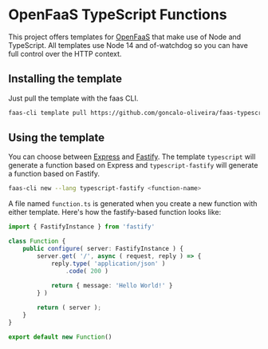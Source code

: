 # OpenFaaS TypeScript Functions

This project offers templates for [OpenFaaS](https://www.openfaas.com) that make use of Node and TypeScript. All templates use Node 14 and of-watchdog so you can have full control over the HTTP context.

## Installing the template

Just pull the template with the faas CLI.

```bash
faas-cli template pull https://github.com/goncalo-oliveira/faas-typescript-template
```

## Using the template

You can choose between [Express](https://expressjs.com/) and [Fastify](https://www.fastify.io/). The template `typescript` will generate a function based on Express and `typescript-fastify` will generate a function based on Fastify.

```bash
faas-cli new --lang typescript-fastify <function-name>
```

A file named `function.ts` is generated when you create a new function with either template. Here's how the fastify-based function looks like:

``` typescript
import { FastifyInstance } from 'fastify'

class Function {
    public configure( server: FastifyInstance ) {
        server.get( '/', async ( request, reply ) => {
            reply.type( 'application/json' )
                .code( 200 )
      
            return { message: 'Hello World!' }
        } )

        return ( server );
    }
}

export default new Function()
```
